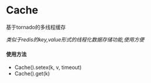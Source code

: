 # Cache
基于tornado的多线程缓存

*类似于redis的key,value形式的线程化数据存储功能,使用方便*

#### 使用方法


* Cache().setex(k, v, timeout)
* Cache().get(k)
